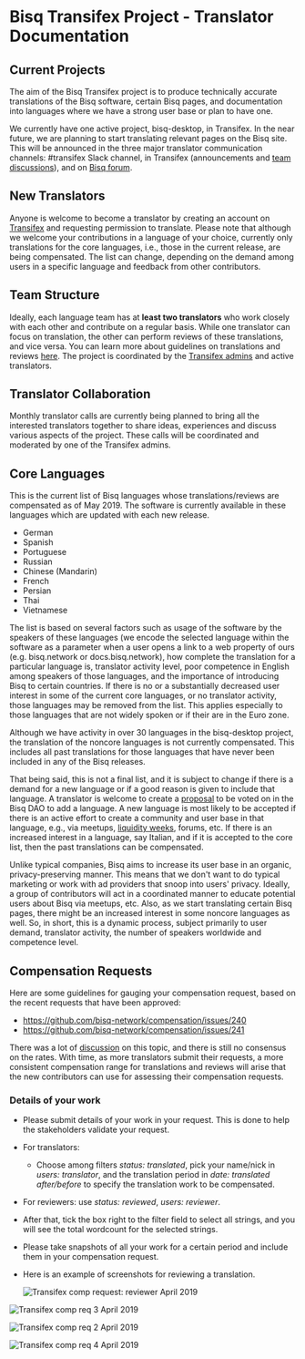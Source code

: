 # Bisq Transifex Project - Translator Documentation

## Current Projects
The aim of the Bisq Transifex project is to produce technically accurate translations of the Bisq software, certain Bisq pages, and documentation into languages where we have a strong user base or plan to have one.

We currently have one active project, bisq-desktop, in Transifex. In the near future, we are planning to start translating relevant pages on the Bisq site. This will be announced in the three major translator communication channels: #transifex Slack channel, in Transifex (announcements and [team discussions](https://www.transifex.com/bisq/teams/69542/discussions/)), and on [Bisq forum](https://bisq.community/t/internationalization/1700/12). 

## New Translators
Anyone is welcome to become a translator by creating an account on [Transifex](https://www.transifex.com/bisq) and requesting permission to translate. Please note that although we welcome your contributions in a language of your choice, currently only translations for the core languages, i.e.,  those in the current release, are being compensated. The list can change, depending on the demand among users in a specific language and feedback from other contributors.

## Team Structure
Ideally, each language team has at **least two translators** who work closely with each other and contribute on a regular basis. While one translator can focus on translation, the other can perform reviews of these translations, and vice versa. You can learn more about guidelines on translations and reviews [here](translationguidelines.md). The project is coordinated by the [Transifex admins](transifexadmin.md) and active translators. 

## Translator Collaboration
Monthly translator calls are currently being planned to bring all the interested translators together to share ideas, experiences and discuss various aspects of the project. These calls will be coordinated and moderated by one of the Transifex admins.

## Core Languages

This is the current list of Bisq languages whose translations/reviews are compensated as of May 2019. The software is currently available in these languages which are updated with each new release.

- German
- Spanish
- Portuguese
- Russian
- Chinese (Mandarin)
- French
- Persian
- Thai 
- Vietnamese

The list is based on several factors such as usage of the software by the speakers of these languages (we encode the selected language within the software as a parameter when a user opens a link to a web property of ours (e.g. bisq.network or docs.bisq.network), how complete the translation for a particular language is, translator activity level, poor competence in English among speakers of those languages, and the importance of introducing Bisq to certain countries. If there is no or a substantially decreased user interest in some of the current core languages, or no translator activity, those languages may be removed from the list. This applies especially to those languages that are not widely spoken or if their are in the Euro zone.

Although we have activity in over 30 languages in the bisq-desktop project, the translation of the noncore languages is not currently compensated. This includes all past translations for those languages that have never been included in any of the Bisq releases. 

That being said, this is not a final list, and it is subject to change if there is a demand for a new language or if a good reason is given to include that language. A translator is welcome to create a [proposal](https://docs.bisq.network/proposals.html) to be voted on in the Bisq DAO to add a language. A new language is most likely to be accepted if there is an active effort to create a community and user base in that language, e.g., via meetups, [liquidity weeks](https://github.com/bisq-network/compensation/issues/62), forums, etc. If there is an increased interest in a language, say Italian, and if it is accepted to the core list, then the past translations can be compensated.

Unlike typical companies, Bisq aims to increase its user base in an organic, privacy-preserving manner. This means that we don't want to do typical marketing or work with ad providers that snoop into users' privacy. Ideally, a group of contributors will act in a coordinated manner to educate potential users about Bisq via meetups, etc. Also, as we start translating certain Bisq pages, there might be an increased interest in some noncore languages as well. So, in short, this is a dynamic process, subject primarily to user demand, translator activity, the number of speakers worldwide and competence level.

## Compensation Requests
Here are some guidelines for gauging your compensation request, based on the recent requests that have been approved:
- https://github.com/bisq-network/compensation/issues/240
- https://github.com/bisq-network/compensation/issues/241
 
There was a lot of [discussion](https://github.com/bisq-network/compensation/issues/96) on this topic, and there is still no consensus on the rates. With time, as more translators submit their requests, a more consistent compensation range for translations and reviews will arise that the new contributors can use for assessing their compensation requests.

### Details of your work
- Please submit details of your work in your request. This is done to help the stakeholders validate your request.
- For translators:
  - Choose among filters *status: translated*, pick your name/nick in *users: translator*, and the translation period in *date: translated after/before* to specify the translation work to be compensated.
- For reviewers: use *status: reviewed*, *users: reviewer*.
- After that, tick the box right to the filter field to select all strings, and you will see the total wordcount for the selected strings.
- Please take snapshots of all your work for a certain period and include them in your compensation request. 
- Here is an example of screenshots for reviewing a translation.
 
  
  ![Transifex comp request: reviewer April 2019](https://user-images.githubusercontent.com/43150241/56221854-4eb89e80-606b-11e9-9eff-1d8f23f4cf4c.png)

![Transifex comp req 3 April 2019](https://user-images.githubusercontent.com/43150241/56221896-5b3cf700-606b-11e9-8ba4-329152107e4a.png)

![Transifex comp req 2 April 2019 ](https://user-images.githubusercontent.com/43150241/56221966-7a3b8900-606b-11e9-9d7e-d22d14834fff.png)

![Transifex comp req 4 April 2019](https://user-images.githubusercontent.com/39760876/56637701-f0944880-6674-11e9-89af-2e0a20e3e876.png)
